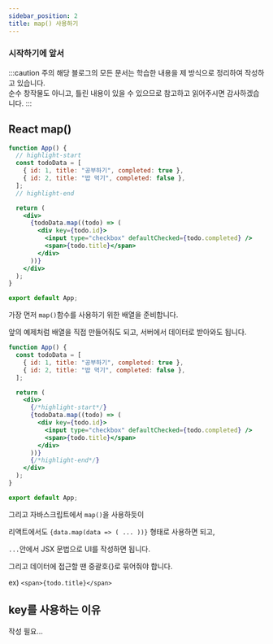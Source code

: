 ```yaml
---
sidebar_position: 2
title: map() 사용하기
---
```


### 시작하기에 앞서

:::caution 주의
해당 블로그의 모든 문서는 학습한 내용을 제 방식으로 정리하여 작성하고 있습니다. <br/>
순수 창작물도 아니고, 틀린 내용이 있을 수 있으므로 참고하고 읽어주시면 감사하겠습니다.
:::
<br/>

## React map()

```jsx showLineNumbers
function App() {
  // highlight-start
  const todoData = [
    { id: 1, title: "공부하기", completed: true },
    { id: 2, title: "밥 먹기", completed: false },
  ];
  // highlight-end

  return (
    <div>
      {todoData.map((todo) => (
        <div key={todo.id}>
          <input type="checkbox" defaultChecked={todo.completed} />
          <span>{todo.title}</span>
        </div>
      ))}
    </div>
  );
}

export default App;
```

가장 먼저 `map()`함수를 사용하기 위한 배열을 준비합니다.

앞의 예제처럼 배열을 직접 만들어줘도 되고, 서버에서 데이터로 받아와도 됩니다.

```jsx showLineNumbers
function App() {
  const todoData = [
    { id: 1, title: "공부하기", completed: true },
    { id: 2, title: "밥 먹기", completed: false },
  ];

  return (
    <div>
      {/*highlight-start*/}
      {todoData.map((todo) => (
        <div key={todo.id}>
          <input type="checkbox" defaultChecked={todo.completed} />
          <span>{todo.title}</span>
        </div>
      ))}
      {/*highlight-end*/}
    </div>
  );
}

export default App;
```

그리고 자바스크립트에서 `map()`을 사용하듯이

리액트에서도 `{data.map(data => ( ... ))}` 형태로 사용하면 되고,

`...`안에서 JSX 문법으로 UI를 작성하면 됩니다.

그리고 데이터에 접근할 땐 중괄호{}로 묶어줘야 합니다.

ex) `<span>{todo.title}</span>`

## key를 사용하는 이유

작성 필요...
